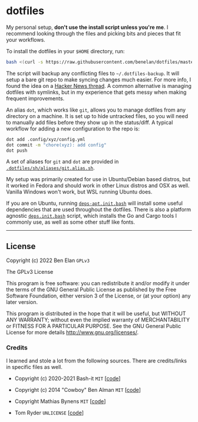 # dotfiles

My personal setup, **don't use the install script unless you're me**. I recommend looking through the files and picking bits and pieces that fit your workflows.

To install the dotfiles in your `$HOME` directory, run:

```sh
bash <(curl -s https://raw.githubusercontent.com/benelan/dotfiles/master/.dotfiles/scripts/dotfiles.init.bash)
```

The script will backup any conflicting files to `~/.dotfiles-backup`. It will setup a bare git repo to make syncing changes much easier. For more info, I found the idea on a [Hacker News thread](https://news.ycombinator.com/item?id=11071754). A common alternative is managing dotfiles with symlinks, but in my experience that gets messy when making frequent improvements.

An alias `dot`, which works like `git`, allows you to manage dotfiles from any directory on a machine. It is set up to hide untracked files, so you will need to manually add files before they show up in the status/diff. A typical workflow for adding a new configuration to the repo is:

```sh
dot add .config/xyz/config.yml
dot commit -m "chore(xyz): add config"
dot push
```

A set of aliases for `git` and `dot` are provided in [`.dotfiles/sh/aliases/git.alias.sh`](https://github.com/benelan/dotfiles/blob/master/.dotfiles/sh/aliases/git.alias.sh).

My setup was primarily created for use in Ubuntu/Debian based distros, but it worked in Fedora and should work in other Linux distros and OSX as well. Vanilla Windows won't work, but WSL running Ubuntu does.

If you are on Ubuntu, running [`deps-apt.init.bash`](https://github.com/benelan/dotfiles/blob/master/.dotfiles/scripts/deps-apt.init.bash) will install some useful dependencies that are used throughout the dotfiles. There is also a platform agnostic [`deps.init.bash`](https://github.com/benelan/dotfiles/blob/master/.dotfiles/scripts/deps.init.bash) script, which installs the Go and Cargo tools I commonly use, as well as some other stuff like fonts.

---

## License

Copyright (c) 2022 Ben Elan `GPLv3`

The GPLv3 License

This program is free software: you can redistribute it and/or modify
it under the terms of the GNU General Public License as published by
the Free Software Foundation, either version 3 of the License, or
(at your option) any later version.

This program is distributed in the hope that it will be useful,
but WITHOUT ANY WARRANTY; without even the implied warranty of
MERCHANTABILITY or FITNESS FOR A PARTICULAR PURPOSE. See the
GNU General Public License for more details <http://www.gnu.org/licenses/>.

### Credits

I learned and stole a lot from the following sources. There are credits/links in specific files as well.

- Copyright (c) 2020-2021 Bash-it `MIT` [[code](https://github.com/Bash-it/bash-it)]

- Copyright (c) 2014 "Cowboy" Ben Alman `MIT` [[code](https://github.com/cowboy/dotfiles)]

- Copyright Mathias Bynens `MIT` [[code](https://github.com/mathiasbynens/dotfiles)]

- Tom Ryder `UNLICENSE` [[code](https://dev.sanctum.geek.nz/cgit/dotfiles.git/tree/)]
